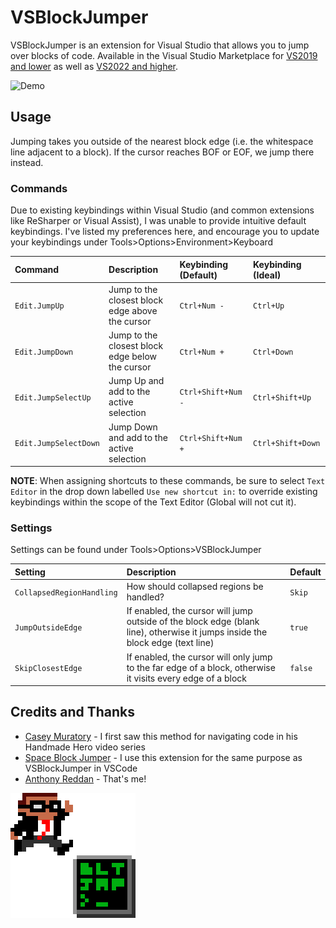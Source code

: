 # VSBlockJumper

VSBlockJumper is an extension for Visual Studio that allows you to jump over blocks of code. Available in the Visual Studio Marketplace for [VS2019 and lower](https://marketplace.visualstudio.com/items?itemName=NightroAR.VSBlockJumper) as well as [VS2022 and higher](https://marketplace.visualstudio.com/items?itemName=NightroAR.VSBlockJumper2022Plus).

![Demo](./media/demo.gif?raw=true "Demo")

## Usage

Jumping takes you outside of the nearest block edge (i.e. the whitespace line adjacent to a block). If the cursor reaches BOF or EOF, we jump there instead.

### Commands

Due to existing keybindings within Visual Studio (and common extensions like ReSharper or Visual Assist), I was unable to provide intuitive default keybindings. I've listed my preferences here, and encourage you to update your keybindings under Tools>Options>Environment>Keyboard

| Command               | Description                                     | Keybinding (Default) | Keybinding (Ideal) |
|:--------------------- |:----------------------------------------------- |:-------------------- |:------------------ |
| `Edit.JumpUp`         | Jump to the closest block edge above the cursor | `Ctrl+Num -`         | `Ctrl+Up`          |
| `Edit.JumpDown`       | Jump to the closest block edge below the cursor | `Ctrl+Num +`         | `Ctrl+Down`        |
| `Edit.JumpSelectUp`   | Jump Up and add to the active selection         | `Ctrl+Shift+Num -`   | `Ctrl+Shift+Up`    |
| `Edit.JumpSelectDown` | Jump Down and add to the active selection       | `Ctrl+Shift+Num +`   | `Ctrl+Shift+Down`  |

**NOTE**: When assigning shortcuts to these commands, be sure to select `Text Editor` in the drop down labelled `Use new shortcut in:` to override existing keybindings within the scope of the Text Editor (Global will not cut it).

### Settings

Settings can be found under Tools>Options>VSBlockJumper

| Setting                   | Description                                                                                                                   | Default |
|:-----------------         |:----------------------------------------------------------------------------------------------------------------------------- |:------- |
| `CollapsedRegionHandling` | How should collapsed regions be handled?                                                                                      | `Skip`  |
| `JumpOutsideEdge`         | If enabled, the cursor will jump outside of the block edge (blank line), otherwise it jumps inside the block edge (text line) | `true`  |
| `SkipClosestEdge`         | If enabled, the cursor will only jump to the far edge of a block, otherwise it visits every edge of a block                   | `false` |

## Credits and Thanks

* [Casey Muratory](https://twitter.com/cmuratori) - I first saw this method for navigating code in his Handmade Hero video series
* [Space Block Jumper](https://marketplace.visualstudio.com/items?itemName=jmfirth.vsc-space-block-jumper) - I use this extension for the same purpose as VSBlockJumper in VSCode
* [Anthony Reddan](https://twitter.com/AnthonyReddan) - That's me!

![VSBlockJumper](./code/Resources/VSBlockJumperPackage.png?raw=true "VSBlockJumper")
